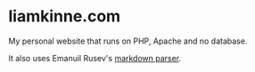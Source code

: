# liamkinne.com

My personal website that runs on PHP, Apache and no database.

It also uses Emanuil Rusev's [markdown parser](https://github.com/erusev/parsedown).
